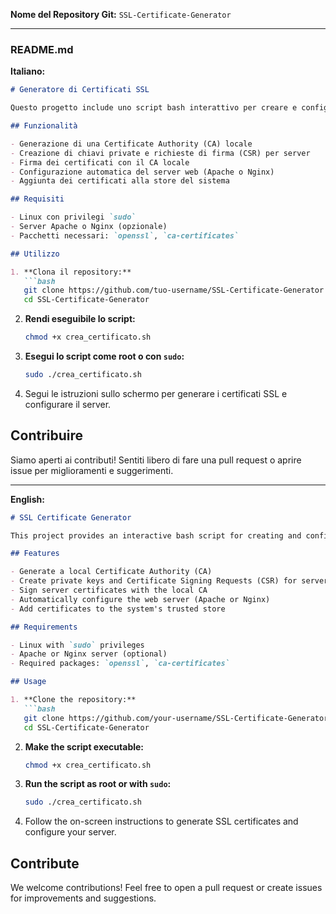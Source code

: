 **Nome del Repository Git:** `SSL-Certificate-Generator`

---

### README.md

**Italiano:**

```markdown
# Generatore di Certificati SSL

Questo progetto include uno script bash interattivo per creare e configurare certificati SSL personalizzati per domini specifici. Lo script ti guiderà passo dopo passo, chiedendoti le informazioni necessarie e permettendoti di configurare automaticamente i server Apache o Nginx, se lo desideri.

## Funzionalità

- Generazione di una Certificate Authority (CA) locale
- Creazione di chiavi private e richieste di firma (CSR) per server
- Firma dei certificati con il CA locale
- Configurazione automatica del server web (Apache o Nginx)
- Aggiunta dei certificati alla store del sistema

## Requisiti

- Linux con privilegi `sudo`
- Server Apache o Nginx (opzionale)
- Pacchetti necessari: `openssl`, `ca-certificates`

## Utilizzo

1. **Clona il repository:**
   ```bash
   git clone https://github.com/tuo-username/SSL-Certificate-Generator.git
   cd SSL-Certificate-Generator
   ```

2. **Rendi eseguibile lo script:**
   ```bash
   chmod +x crea_certificato.sh
   ```

3. **Esegui lo script come root o con `sudo`:**
   ```bash
   sudo ./crea_certificato.sh
   ```

4. Segui le istruzioni sullo schermo per generare i certificati SSL e configurare il server.

## Contribuire

Siamo aperti ai contributi! Sentiti libero di fare una pull request o aprire issue per miglioramenti e suggerimenti.

---

**English:**

```markdown
# SSL Certificate Generator

This project provides an interactive bash script for creating and configuring custom SSL certificates for specific domains. The script guides you step-by-step, asking for necessary information and optionally setting up Apache or Nginx servers to use the generated SSL certificates.

## Features

- Generate a local Certificate Authority (CA)
- Create private keys and Certificate Signing Requests (CSR) for servers
- Sign server certificates with the local CA
- Automatically configure the web server (Apache or Nginx)
- Add certificates to the system's trusted store

## Requirements

- Linux with `sudo` privileges
- Apache or Nginx server (optional)
- Required packages: `openssl`, `ca-certificates`

## Usage

1. **Clone the repository:**
   ```bash
   git clone https://github.com/your-username/SSL-Certificate-Generator.git
   cd SSL-Certificate-Generator
   ```

2. **Make the script executable:**
   ```bash
   chmod +x crea_certificato.sh
   ```

3. **Run the script as root or with `sudo`:**
   ```bash
   sudo ./crea_certificato.sh
   ```

4. Follow the on-screen instructions to generate SSL certificates and configure your server.

## Contribute

We welcome contributions! Feel free to open a pull request or create issues for improvements and suggestions.
``` 

